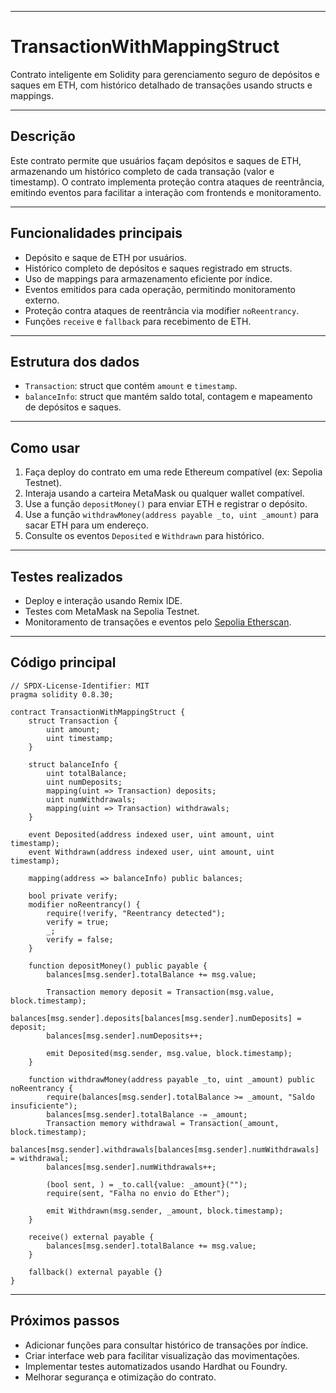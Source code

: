 

---

# TransactionWithMappingStruct

Contrato inteligente em Solidity para gerenciamento seguro de depósitos e saques em ETH, com histórico detalhado de transações usando structs e mappings.

---

## Descrição

Este contrato permite que usuários façam depósitos e saques de ETH, armazenando um histórico completo de cada transação (valor e timestamp). O contrato implementa proteção contra ataques de reentrância, emitindo eventos para facilitar a interação com frontends e monitoramento.

---

## Funcionalidades principais

* Depósito e saque de ETH por usuários.
* Histórico completo de depósitos e saques registrado em structs.
* Uso de mappings para armazenamento eficiente por índice.
* Eventos emitidos para cada operação, permitindo monitoramento externo.
* Proteção contra ataques de reentrância via modifier `noReentrancy`.
* Funções `receive` e `fallback` para recebimento de ETH.

---

## Estrutura dos dados

* `Transaction`: struct que contém `amount` e `timestamp`.
* `balanceInfo`: struct que mantém saldo total, contagem e mapeamento de depósitos e saques.

---

## Como usar

1. Faça deploy do contrato em uma rede Ethereum compatível (ex: Sepolia Testnet).
2. Interaja usando a carteira MetaMask ou qualquer wallet compatível.
3. Use a função `depositMoney()` para enviar ETH e registrar o depósito.
4. Use a função `withdrawMoney(address payable _to, uint _amount)` para sacar ETH para um endereço.
5. Consulte os eventos `Deposited` e `Withdrawn` para histórico.

---

## Testes realizados

* Deploy e interação usando Remix IDE.
* Testes com MetaMask na Sepolia Testnet.
* Monitoramento de transações e eventos pelo [Sepolia Etherscan](https://sepolia.etherscan.io/tx/0x1aa330bc3c372c2febeee2be75b3a5597a3bd07a781fc76c9710abc3c6b8e9d3).

---

## Código principal

```solidity
// SPDX-License-Identifier: MIT
pragma solidity 0.8.30;

contract TransactionWithMappingStruct {
    struct Transaction {
        uint amount;
        uint timestamp;
    }

    struct balanceInfo {
        uint totalBalance;
        uint numDeposits;
        mapping(uint => Transaction) deposits;
        uint numWithdrawals;
        mapping(uint => Transaction) withdrawals;
    }

    event Deposited(address indexed user, uint amount, uint timestamp);
    event Withdrawn(address indexed user, uint amount, uint timestamp);

    mapping(address => balanceInfo) public balances;

    bool private verify;
    modifier noReentrancy() {
        require(!verify, "Reentrancy detected");
        verify = true;
        _;
        verify = false;
    }

    function depositMoney() public payable {
        balances[msg.sender].totalBalance += msg.value;

        Transaction memory deposit = Transaction(msg.value, block.timestamp);
        balances[msg.sender].deposits[balances[msg.sender].numDeposits] = deposit;
        balances[msg.sender].numDeposits++;

        emit Deposited(msg.sender, msg.value, block.timestamp);
    }

    function withdrawMoney(address payable _to, uint _amount) public noReentrancy {
        require(balances[msg.sender].totalBalance >= _amount, "Saldo insuficiente");
        balances[msg.sender].totalBalance -= _amount;
        Transaction memory withdrawal = Transaction(_amount, block.timestamp);
        balances[msg.sender].withdrawals[balances[msg.sender].numWithdrawals] = withdrawal;
        balances[msg.sender].numWithdrawals++;

        (bool sent, ) = _to.call{value: _amount}("");
        require(sent, "Falha no envio do Ether");

        emit Withdrawn(msg.sender, _amount, block.timestamp);
    }

    receive() external payable {
        balances[msg.sender].totalBalance += msg.value;
    }

    fallback() external payable {}
}
```

---

## Próximos passos

* Adicionar funções para consultar histórico de transações por índice.
* Criar interface web para facilitar visualização das movimentações.
* Implementar testes automatizados usando Hardhat ou Foundry.
* Melhorar segurança e otimização do contrato.

